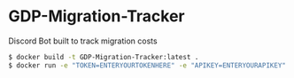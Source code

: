 # GDP-Migration-Tracker
Discord Bot built to track migration costs

```sh
$ docker build -t GDP-Migration-Tracker:latest .
$ docker run -e "TOKEN=ENTERYOURTOKENHERE" -e "APIKEY=ENTERYOURAPIKEY" GDP-Migration-Tracker:latest
```
